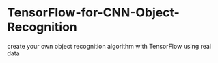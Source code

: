 # TensorFlow-for-CNN-Object-Recognition
create your own object recognition algorithm with TensorFlow using real data
